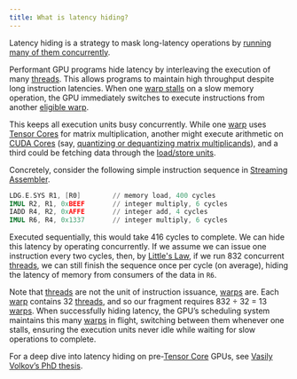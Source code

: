 ```yaml
---
title: What is latency hiding?
---
```


Latency hiding is a strategy to mask long-latency operations by [running many of them concurrently](/gpu-glossary/perf/littles-law).

Performant GPU programs hide latency by interleaving the execution of many [threads](https://modal.com/gpu-glossary/device-software/thread). This allows programs to maintain high throughput despite long instruction latencies. When one [warp stalls](https://www.notion.so/GPU-Performance-Glossary-2251e7f1694980bd93e4f67a75c6e489?pvs=21) on a slow memory operation, the GPU immediately switches to execute instructions from another [eligible warp](https://www.notion.so/GPU-Performance-Glossary-2251e7f1694980bd93e4f67a75c6e489?pvs=21).

This keeps all execution units busy concurrently. While one [warp](https://modal.com/gpu-glossary/device-software/warp) uses [Tensor Cores](https://modal.com/gpu-glossary/device-hardware/tensor-core#gpu-glossary) for matrix multiplication, another might execute arithmetic on [CUDA Cores](https://modal.com/gpu-glossary/device-hardware/cuda-core) (say, [quantizing or dequantizing matrix multiplicands](https://arxiv.org/abs/2408.11743)), and a third could be fetching data through the [load/store units](https://modal.com/gpu-glossary/device-hardware/load-store-unit).

Concretely, consider the following simple instruction sequence in [Streaming Assembler](https://modal.com/gpu-glossary/device-software/streaming-assembler).

```nasm
LDG.E.SYS R1, [R0]        // memory load, 400 cycles
IMUL R2, R1, 0xBEEF       // integer multiply, 6 cycles
IADD R4, R2, 0xAFFE       // integer add, 4 cycles
IMUL R6, R4, 0x1337       // integer multiply, 6 cycles
```

Executed sequentially, this would take 416 cycles to complete. We can hide this latency by operating concurrently. If we assume we can issue one instruction every two cycles, then, by [Little's Law](https://www.notion.so/GPU-Performance-Glossary-2251e7f1694980bd93e4f67a75c6e489?pvs=21), if we run 832 concurrent [threads](https://modal.com/gpu-glossary/device-software/thread), we can still finish the sequence once per cycle (on average), hiding the latency of memory from consumers of the data in `R6`.

Note that [threads](https://modal.com/gpu-glossary/device-software/thread) are not the unit of instruction issuance, [warps](https://modal.com/gpu-glossary/device-software/warp) are. Each [warp](https://modal.com/gpu-glossary/device-software/warp) contains 32 [threads](https://modal.com/gpu-glossary/device-software/thread), and so our fragment requires 832 ÷ 32 = 13 [warps](https://modal.com/gpu-glossary/device-software/warp). When successfully hiding latency, the GPU’s scheduling system maintains this many [warps](https://modal.com/gpu-glossary/device-software/warp) in flight, switching between them whenever one stalls, ensuring the execution units never idle while waiting for slow operations to complete.

For a deep dive into latency hiding on pre-[Tensor Core](https://modal.com/gpu-glossary/device-hardware/tensor-core#gpu-glossary) GPUs, see [Vasily Volkov’s PhD thesis](https://arxiv.org/abs/2206.02874).
